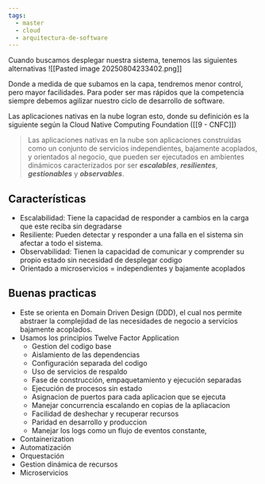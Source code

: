```yaml
---
tags:
  - master
  - cloud
  - arquitectura-de-software
---
```

Cuando buscamos desplegar nuestra sistema, tenemos las siguientes alternativas
![[Pasted image 20250804233402.png]]

Donde a medida de que subamos en la capa, tendremos menor control, pero mayor facilidades. Para poder ser mas rápidos que la competencia siempre debemos agilizar nuestro ciclo de desarrollo de software.

Las aplicaciones nativas en la nube logran esto, donde su definición es la siguiente según  la Cloud Native Computing Foundation ([[9 - CNFC]])

> Las aplicaciones nativas en la nube son aplicaciones construidas como un conjunto de servicios independientes, bajamente acoplados, y orientados al negocio, que pueden ser ejecutados en ambientes dinámicos caracterizados por ser ***escalables***, ***resilientes***, ***gestionables*** y ***observables***.

## Características
- Escalabilidad: Tiene la capacidad de responder a cambios en la carga que este reciba sin degradarse 
- Resiliente: Pueden detectar y responder a una falla en el sistema sin afectar a todo el sistema.
- Observabilidad: Tienen la capacidad de comunicar y comprender su propio estado sin necesidad de desplegar codigo
- Orientado a microservicios = independientes y bajamente acoplados

## Buenas practicas
- Este se orienta en Domain Driven Design (DDD), el cual nos permite abstraer la complejidad de las necesidades de negocio a servicios bajamente acoplados.
- Usamos los principios Twelve Factor Application
	- Gestion del codigo base
	- Aislamiento de las dependencias
	- Configuración separada del codigo
	- Uso de servicios de respaldo
	- Fase de construcción, empaquetamiento y ejecución separadas
	- Ejecución de procesos sin estado
	- Asignacion de puertos para cada aplicacion que se ejecuta
	- Manejar concurrencia escalando en copias de la apliacacion
	- Facilidad de deshechar y recuperar recursos
	- Paridad en desarrollo y produccion
	- Manejar los logs como un flujo de eventos constante,
- Containerization
- Automatización
- Orquestación
- Gestion dinámica de recursos
- Microservicios